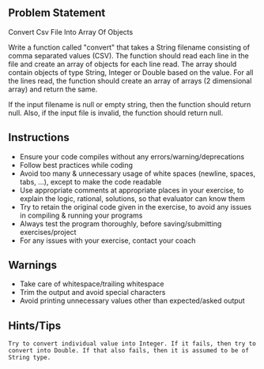## Problem Statement
Convert Csv File Into Array Of Objects

Write a function called "convert" that takes a String filename consisting of comma separated values (CSV). The function should read each line in the file and create an array of objects for each line read. The array should contain objects of type String, Integer or Double based on the value. For all the lines read, the function should create an array of arrays (2 dimensional array) and return the same.

If the input filename is null or empty string, then the function should return null. Also, if the input file is invalid, the function should return null.

## Instructions
- Ensure your code compiles without any errors/warning/deprecations 
- Follow best practices while coding
- Avoid too many & unnecessary usage of white spaces (newline, spaces, tabs, ...), except to make the code readable
- Use appropriate comments at appropriate places in your exercise, to explain the logic, rational, solutions, so that evaluator can know them  
- Try to retain the original code given in the exercise, to avoid any issues in compiling & running your programs
- Always test the program thoroughly, before saving/submitting exercises/project
- For any issues with your exercise, contact your coach

## Warnings
- Take care of whitespace/trailing whitespace
- Trim the output and avoid special characters
- Avoid printing unnecessary values other than expected/asked output

## Hints/Tips
	Try to convert individual value into Integer. If it fails, then try to convert into Double. If that also fails, then it is assumed to be of String type.
